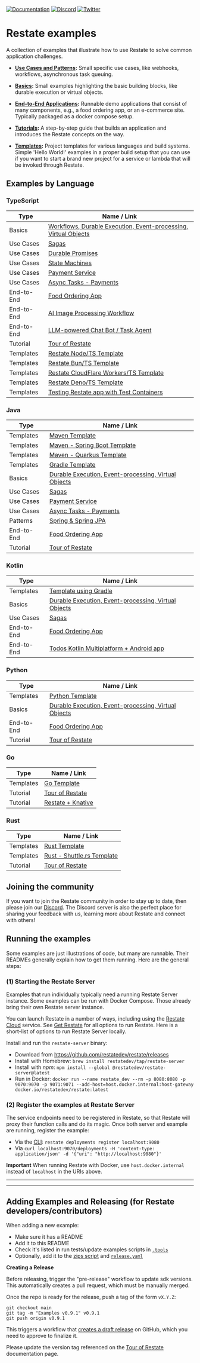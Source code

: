 [![Documentation](https://img.shields.io/badge/doc-reference-blue)](https://docs.restate.dev)
[![Discord](https://img.shields.io/discord/1128210118216007792?logo=discord)](https://discord.gg/skW3AZ6uGd)
[![Twitter](https://img.shields.io/twitter/follow/restatedev.svg?style=social&label=Follow)](https://twitter.com/intent/follow?screen_name=restatedev)

# Restate examples

A collection of examples that illustrate how to use Restate to solve common application
challenges.

* **[Use Cases and Patterns](patterns-use-cases):** Small specific use cases, like webhooks,
  workflows, asynchronous task queuing.

* **[Basics](basics):** Small examples highlighting the basic building blocks, like
  durable execution or virtual objects.

* **[End-to-End Applications](end-to-end-applications):** Runnable demo applications that consist
  of many components, e.g., a food ordering app, or an e-commerce site.
  Typically packaged as a docker compose setup.

* **[Tutorials](tutorials):** A step-by-step guide that builds an application and introduces
  the Restate concepts on the way.

* **[Templates](templates):** Project templates for various languages and build systems.
  Simple 'Hello World!' examples in a proper build setup that you can use if you want to start
  a brand new project for a service or lambda that will be invoked through Restate.


## Examples by Language

### TypeScript

| Type       | Name / Link                                                                                        |
|------------|----------------------------------------------------------------------------------------------------|
| Basics     | [Workflows, Durable Execution, Event-processing, Virtual Objects](basics/basics-typescript)        |
| Use Cases  | [Sagas](patterns-use-cases/sagas/sagas-typescript)                                                 |
| Use Cases  | [Durable Promises](patterns-use-cases/durable-promises/durable-promises-typescript)                |
| Use Cases  | [State Machines](patterns-use-cases/state-machines/state-machines-typescript/)                     |
| Use Cases  | [Payment Service](patterns-use-cases/payment-state-machine/payment-state-machine-typescript/)      |
| Use Cases  | [Async Tasks - Payments](patterns-use-cases/async-signals-payment/async-signals-payment-typescript/) |
| End-to-End | [Food Ordering App](end-to-end-applications/typescript/food-ordering)                              |
| End-to-End | [AI Image Processing Workflow](end-to-end-applications/typescript/ai-image-workflows)              |
| End-to-End | [LLM-powered Chat Bot / Task Agent](end-to-end-applications/typescript/chat-bot)                     |
| Tutorial   | [Tour of Restate](tutorials/tour-of-restate-typescript)                                            |
| Templates  | [Restate Node/TS Template](templates/typescript)                                                     |
| Templates  | [Restate Bun/TS Template](templates/bun)                                                             |
| Templates  | [Restate CloudFlare Workers/TS Template](templates/cloudflare-workers)                               |
| Templates  | [Restate Deno/TS Template](templates/deno)                                                           |
| Templates  | [Testing Restate app with Test Containers](templates/typescript-testing)                           |

### Java

| Type       | Name / Link                                                                                    |
|------------|------------------------------------------------------------------------------------------------|
| Templates  | [Maven Template](templates/java-maven)                                                         |
| Templates  | [Maven - Spring Boot Template](templates/java-maven-spring-boot)                               |
| Templates  | [Maven - Quarkus Template](templates/java-maven-quarkus)                                       |
| Templates  | [Gradle Template](templates/java-gradle)                                                       |
| Basics     | [Durable Execution, Event-processing, Virtual Objects](basics/basics-java)                     |
| Use Cases  | [Sagas](patterns-use-cases/sagas/sagas-java)                                                   |
| Use Cases  | [Payment Service](patterns-use-cases/payment-state-machine/payment-state-machine-java/)        |
| Use Cases  | [Async Tasks - Payments](patterns-use-cases/async-signals-payment/async-signals-payment-java/) |
| Patterns   | [Spring & Spring JPA](patterns-use-cases/integrations/java-spring)                             |                        
| End-to-End | [Food Ordering App](end-to-end-applications/java/food-ordering)                                |
| Tutorial   | [Tour of Restate](tutorials/tour-of-restate-java/)                                             |

### Kotlin

| Type       | Name / Link                                                                                     |
|------------|-------------------------------------------------------------------------------------------------|
| Templates  | [Template using Gradle](templates/kotlin-gradle)                                                |
| Basics     | [Durable Execution, Event-processing, Virtual Objects](basics/basics-kotlin)                    |
| Use Cases  | [Sagas](patterns-use-cases/sagas/sagas-kotlin)                                                  |
| End-to-End | [Food Ordering App](end-to-end-applications/kotlin/food-ordering)                               |
| End-to-End | [Todos Kotlin Multiplatform + Android app](end-to-end-applications/kotlin/kmp-android-todo-app) |


### Python

| Type      | Name / Link                                         |
|-----------|-----------------------------------------------------|
| Templates | [Python Template](templates/python)                 |
| Basics    | [Durable Execution, Event-processing, Virtual Objects](basics/basics-python) |
| End-to-End | [Food Ordering App](end-to-end-applications/python/food-ordering) |
| Tutorial  | [Tour of Restate](tutorials/tour-of-restate-python) |

### Go

| Type      | Name / Link                                     |
|-----------|-------------------------------------------------|
| Templates | [Go Template](templates/go)                     |
| Tutorial  | [Tour of Restate](tutorials/tour-of-restate-go) |
| Tutorial  | [Restate + Knative](tutorials/knative-go)       |

### Rust

| Type      | Name / Link                                          |
|-----------|------------------------------------------------------|
| Templates | [Rust Template](templates/rust)                      |
| Templates | [Rust - Shuttle.rs Template](templates/rust-shuttle) |
| Tutorial  | [Tour of Restate](tutorials/tour-of-restate-rust)    |

## Joining the community

If you want to join the Restate community in order to stay up to date, then please join our [Discord](https://discord.gg/skW3AZ6uGd).
The Discord server is also the perfect place for sharing your feedback with us, learning more about Restate and connect with others!

## Running the examples

Some examples are just illustrations of code, but many are runnable. Their READMEs generally explain
how to get them running. Here are the general steps:

### (1) Starting the Restate Server

Examples that run individually typically need a running Restate Server instance.
Some examples can be run with Docker Compose. Those already bring their own Restate server instance.

You can launch Restate in a number of ways, including using the [Restate Cloud](https://restate.dev/get-restate-cloud/)
service. See [Get Restate](https://restate.dev/get-restate/) for all options to run Restate. Here is a short-list
of options to run Restate Server locally.

Install and run the `restate-server` binary:
  - Download from https://github.com/restatedev/restate/releases
  - Install with Homebrew: `brew install restatedev/tap/restate-server`
  - Install with _npm_: `npm install --global @restatedev/restate-server@latest`
  - Run in Docker: `docker run --name restate_dev --rm -p 8080:8080 -p 9070:9070 -p 9071:9071 --add-host=host.docker.internal:host-gateway docker.io/restatedev/restate:latest`


### (2) Register the examples at Restate Server

The service endpoints need to be registered in Restate, so that Restate will proxy their function calls and
do its magic. Once both server and example are running, register the example:

* Via the [CLI](https://docs.restate.dev/operate/cli): `restate deployments register localhost:9080`
* Via `curl localhost:9070/deployments -H 'content-type: application/json' -d '{"uri": "http://localhost:9080"}'`

**Important** When running Restate with Docker, use `host.docker.internal` instead of `localhost` in the URIs above.

----
----

## Adding Examples and Releasing (for Restate developers/contributors)

When adding a new example:

* Make sure it has a README
* Add it to this README
* Check it's listed in run tests/update examples scripts in [`.tools`](./.tools)
* Optionally, add it to the [zips script](./.tools/prepare_release_zip.sh) and [`release.yaml`](./.github/workflows/release.yml)

**Creating a Release**

Before releasing, trigger the "pre-release" workflow to update sdk versions. This automatically creates a pull request, which must be manually merged.

Once the repo is ready for the release, push a tag of the form `vX.Y.Z`:

```shell
git checkout main
git tag -m "Examples v0.9.1" v0.9.1
git push origin v0.9.1
```

This triggers a workflow that [creates a draft release](https://github.com/restatedev/examples/releases) on GitHub, which you need to approve to finalize it.

Please update the version tag referenced on the [Tour of Restate](https://github.com/restatedev/documentation/blob/main/docs/tour.mdx) documentation page.

